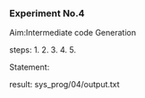 <h3>Experiment No.4</h3>
Aim:Intermediate code Generation

steps:
1.
2.
3.
4.
5.

Statement:


result: sys_prog/04/output.txt
